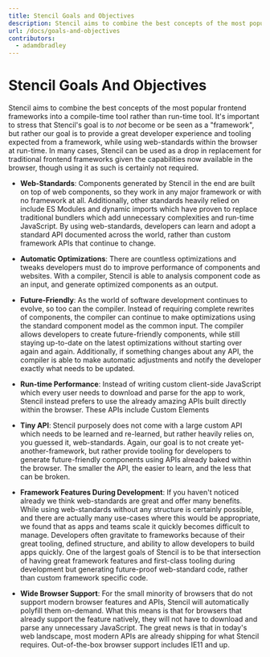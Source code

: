 ```yaml
---
title: Stencil Goals and Objectives
description: Stencil aims to combine the best concepts of the most popular frontend frameworks into a compile-time tool rather than run-time tool.
url: /docs/goals-and-objectives
contributors:
  - adamdbradley
---
```


# Stencil Goals And Objectives

Stencil aims to combine the best concepts of the most popular frontend frameworks into a compile-time tool rather than run-time tool. It's important to stress that Stencil's goal is to *not* become or be seen as a "framework", but rather our goal is to provide a great developer experience and tooling expected from a framework, while using web-standards within the browser at run-time. In many cases, Stencil can be used as a drop in replacement for traditional frontend frameworks given the capabilities now available in the browser, though using it as such is certainly not required.

- __Web-Standards__: Components generated by Stencil in the end are built on top of web components, so they work in any major framework or with no framework at all. Additionally, other standards heavily relied on include ES Modules and dynamic imports which have proven to replace traditional bundlers which add unnecessary complexities and run-time JavaScript. By using web-standards, developers can learn and adopt a standard API documented across the world, rather than custom framework APIs that continue to change.

- __Automatic Optimizations__: There are countless optimizations and tweaks developers must do to improve performance of components and websites. With a compiler, Stencil is able to analysis component code as an input, and generate optimized components as an output.

- __Future-Friendly__: As the world of software development continues to evolve, so too can the compiler. Instead of requiring complete rewrites of components, the compiler can continue to make optimizations using the standard component model as the common input. The compiler allows developers to create future-friendly components, while still staying up-to-date on the latest optimizations without starting over again and again. Additionally, if something changes about any API, the compiler is able to make automatic adjustments and notify the developer exactly what needs to be updated.

- __Run-time Performance__: Instead of writing custom client-side JavaScript which every user needs to download and parse for the app to work, Stencil instead prefers to use the already amazing APIs built directly within the browser. These APIs include Custom Elements

- __Tiny API__: Stencil purposely does not come with a large custom API which needs to be learned and re-learned, but rather heavily relies on, you guessed it, web-standards. Again, our goal is to not create yet-another-framework, but rather provide tooling for developers to generate future-friendly components using APIs already baked within the browser. The smaller the API, the easier to learn, and the less that can be broken.

- __Framework Features During Development__: If you haven't noticed already we think web-standards are great and offer many benefits. While using web-standards without any structure is certainly possible, and there are actually many use-cases where this would be appropriate, we found that as apps and teams scale it quickly becomes difficult to manage. Developers often gravitate to frameworks because of their great tooling, defined structure, and ability to allow developers to build apps quickly. One of the largest goals of Stencil is to be that intersection of having great framework features and first-class tooling during development but generating future-proof web-standard code, rather than custom framework specific code.

- __Wide Browser Support__: For the small minority of browsers that do not support modern browser features and APIs, Stencil will automatically polyfill them on-demand. What this means is that for browsers that already support the feature natively, they will not have to download and parse any unnecessary JavaScript. The great news is that in today's web landscape, most modern APIs are already shipping for what Stencil requires. Out-of-the-box browser support includes IE11 and up.
